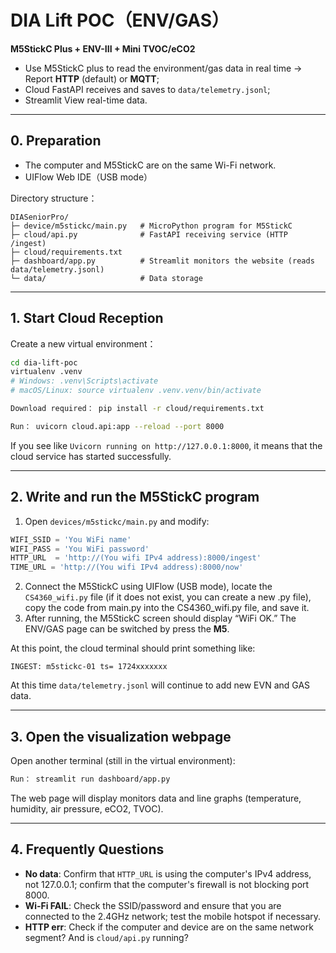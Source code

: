 # DIA Lift POC（ENV/GAS）

**M5StickC Plus + ENV-III + Mini TVOC/eCO2** 
- Use M5StickC plus to read the environment/gas data in real time → Report **HTTP** (default) or **MQTT**;
- Cloud FastAPI receives and saves to `data/telemetry.jsonl`;
- Streamlit View real-time data.

---

## 0. Preparation
- The computer and M5StickC are on the same Wi-Fi network.
- UIFlow Web IDE（USB mode）

Directory structure：
```
DIASeniorPro/
├─ device/m5stickc/main.py   # MicroPython program for M5StickC
├─ cloud/api.py              # FastAPI receiving service (HTTP /ingest)
├─ cloud/requirements.txt
├─ dashboard/app.py          # Streamlit monitors the website (reads data/telemetry.jsonl)
└─ data/                     # Data storage
```

---

## 1. Start Cloud Reception
Create a new virtual environment：
```bash
cd dia-lift-poc
virtualenv .venv
# Windows: .venv\Scripts\activate
# macOS/Linux: source virtualenv .venv.venv/bin/activate

Download required： pip install -r cloud/requirements.txt

Run： uvicorn cloud.api:app --reload --port 8000
```
If you see like `Uvicorn running on http://127.0.0.1:8000`, it means that the cloud service has started successfully.

---

## 2. Write and run the M5StickC program
1) Open `devices/m5stickc/main.py` and modify:
```python
WIFI_SSID = 'You WiFi name'
WIFI_PASS = 'You WiFi password'
HTTP_URL  = 'http://(You wifi IPv4 address):8000/ingest'
TIME_URL = 'http://(You wifi IPv4 address):8000/now'
```
2) Connect the M5StickC using UIFlow (USB mode), locate the `CS4360_wifi.py` file (if it does not exist, you can create a new .py file), copy the code from main.py into the CS4360_wifi.py file, and save it.  
3) After running, the M5StickC screen should display “WiFi OK.” The ENV/GAS page can be switched by press the **M5**.

At this point, the cloud terminal should print something like:
```
INGEST: m5stickc-01 ts= 1724xxxxxxx
```
At this time `data/telemetry.jsonl` will continue to add new EVN and GAS data.

---

## 3. Open the visualization webpage
Open another terminal (still in the virtual environment):
```bash
Run： streamlit run dashboard/app.py
```
The web page will display monitors data and line graphs (temperature, humidity, air pressure, eCO2, TVOC).

---

## 4. Frequently Questions
- **No data**: Confirm that `HTTP_URL` is using the computer's IPv4 address, not 127.0.0.1; confirm that the computer's firewall is not blocking port 8000.
- **Wi‑Fi FAIL**: Check the SSID/password and ensure that you are connected to the 2.4GHz network; test the mobile hotspot if necessary.
- **HTTP err**: Check if the computer and device are on the same network segment? And is `cloud/api.py` running?


